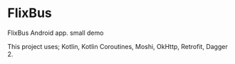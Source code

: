 # FlixBus
FlixBus Android app. small demo

This project uses;
Kotlin, Kotlin Coroutines, Moshi, OkHttp, Retrofit, Dagger 2.
